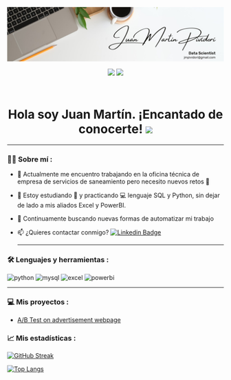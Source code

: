 <div id="header" align="center">
  <img src="https://github.com/jmpividori/jmpividori/blob/254c5f01be6a4ed5f81087b0e0dfa41b97268684/1673810992129.jpeg" width="1400"/>
</div>

<div id="badges" align="center">
  
[![](https://img.shields.io/badge/LinkedIn-0077B5?style=for-the-badge&logo=linkedin&logoColor=white)](https://www.linkedin.com/in/jmpividori/)
  [![](https://img.shields.io/badge/Página_Web-yelow?style=for-the-badge&logo=medium&logoColor=white)](https://www.juanmadfasdfo.com/)

<div id="badges" align="center">
<img src="https://komarev.com/ghpvc/?username=jmpividori&color=00cf00" alt=""/>

<h1>
  Hola soy Juan Martín. ¡Encantado de conocerte!
  <img src="https://media.giphy.com/media/hvRJCLFzcasrR4ia7z/giphy.gif" width="30px"/>
</h1>

---
 <div id="header" align="left">

### :man_technologist: Sobre mí :

* :telescope: Actualmente me encuentro trabajando en la oficina técnica de empresa de servicios de saneamiento pero necesito nuevos retos :muscle:

* :seedling: Estoy estudiando :blue_book: y practicando :computer: lenguaje SQL y Python, sin dejar de lado a mis aliados Excel y PowerBI.

* :compass: Continuamente buscando nuevas formas de automatizar mi trabajo

* :mailbox: ¿Quieres contactar conmigo? [![Linkedin Badge](https://img.shields.io/badge/-JuanMa-blue?style=flat&logo=Linkedin&logoColor=white)](https://www.linkedin.com/in/jmpividori/)

   ---

### :hammer_and_wrench: Lenguajes y herramientas :
   
<div id="header" align="left">
    <img src="https://img.shields.io/badge/Python-3776AB?style=for-the-badge&logo=python&logoColor=white" alt="python"/>
  </a>
    <img src="https://img.shields.io/badge/MySQL-6DB33F?style=for-the-badge&logo=mysql&logoColor=white" alt="mysql"/>
  </a>
 <img src="https://img.shields.io/badge/Microsoft_Excel-217346?style=for-the-badge&logo=microsoft-excel&logoColor=white" alt="excel"/>
  </a>
 <img src="https://img.shields.io/badge/Power_BI-FFBE00?style=for-the-badge&logo=Power-BI&logoColor=white" alt="powerbi"/>
  </a>

</div>

---

### :computer: Mis proyectos :

* [A/B Test on advertisement webpage](https://github.com/jmpividori/A-B-Test-webpage-advertisement.git)

### :chart_with_upwards_trend: Mis estadísticas :

[![GitHub Streak](http://github-readme-streak-stats.herokuapp.com?user=jmpividori&theme=dark&background=000000)](https://git.io/streak-stats)

[![Top Langs](https://github-readme-stats.vercel.app/api/top-langs/?username=jmpividori&layout=compact&theme=vision-friendly-dark)](https://github.com/anuraghazra/github-readme-stats)

